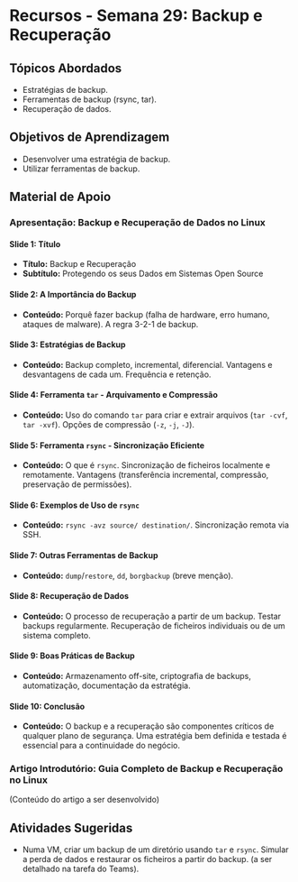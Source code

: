 # Recursos - Semana 29: Backup e Recuperação

## Tópicos Abordados
*   Estratégias de backup.
*   Ferramentas de backup (rsync, tar).
*   Recuperação de dados.

## Objetivos de Aprendizagem
*   Desenvolver uma estratégia de backup.
*   Utilizar ferramentas de backup.

## Material de Apoio

### Apresentação: Backup e Recuperação de Dados no Linux

#### Slide 1: Título
*   **Título:** Backup e Recuperação
*   **Subtítulo:** Protegendo os seus Dados em Sistemas Open Source

#### Slide 2: A Importância do Backup
*   **Conteúdo:** Porquê fazer backup (falha de hardware, erro humano, ataques de malware). A regra 3-2-1 de backup.

#### Slide 3: Estratégias de Backup
*   **Conteúdo:** Backup completo, incremental, diferencial. Vantagens e desvantagens de cada um. Frequência e retenção.

#### Slide 4: Ferramenta `tar` - Arquivamento e Compressão
*   **Conteúdo:** Uso do comando `tar` para criar e extrair arquivos (`tar -cvf`, `tar -xvf`). Opções de compressão (`-z`, `-j`, `-J`).

#### Slide 5: Ferramenta `rsync` - Sincronização Eficiente
*   **Conteúdo:** O que é `rsync`. Sincronização de ficheiros localmente e remotamente. Vantagens (transferência incremental, compressão, preservação de permissões).

#### Slide 6: Exemplos de Uso de `rsync`
*   **Conteúdo:** `rsync -avz source/ destination/`. Sincronização remota via SSH.

#### Slide 7: Outras Ferramentas de Backup
*   **Conteúdo:** `dump`/`restore`, `dd`, `borgbackup` (breve menção).

#### Slide 8: Recuperação de Dados
*   **Conteúdo:** O processo de recuperação a partir de um backup. Testar backups regularmente. Recuperação de ficheiros individuais ou de um sistema completo.

#### Slide 9: Boas Práticas de Backup
*   **Conteúdo:** Armazenamento off-site, criptografia de backups, automatização, documentação da estratégia.

#### Slide 10: Conclusão
*   **Conteúdo:** O backup e a recuperação são componentes críticos de qualquer plano de segurança. Uma estratégia bem definida e testada é essencial para a continuidade do negócio.

### Artigo Introdutório: Guia Completo de Backup e Recuperação no Linux

(Conteúdo do artigo a ser desenvolvido)

## Atividades Sugeridas
*   Numa VM, criar um backup de um diretório usando `tar` e `rsync`. Simular a perda de dados e restaurar os ficheiros a partir do backup. (a ser detalhado na tarefa do Teams).

